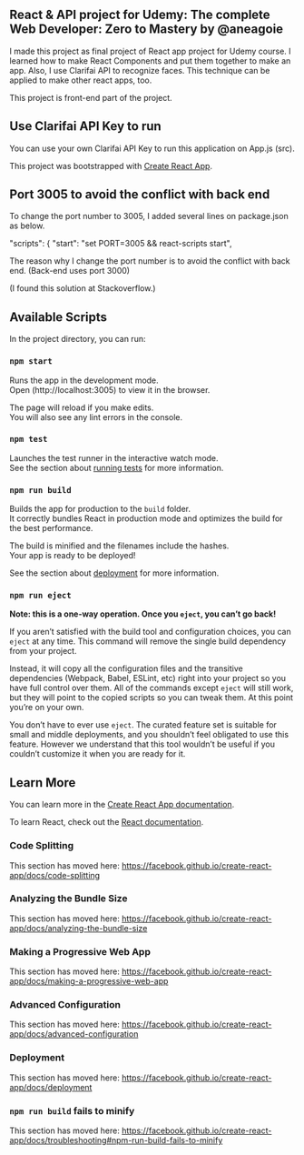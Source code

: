 ## React & API project for Udemy: The complete Web Developer: Zero to Mastery by @aneagoie

I made this project as final project of React app project for Udemy course.
I learned how to make React Components and put them together to make an app.
Also, I use Clarifai API to recognize faces. This technique can be applied to make other react apps, too.

This project is front-end part of the project.

## Use Clarifai API Key to run

You can use your own Clarifai API Key to run this application on App.js (src).

This project was bootstrapped with [Create React App](https://github.com/facebook/create-react-app).

## Port 3005 to avoid the conflict with back end

To change the port number to 3005, I added several lines on package.json as below. 

"scripts": {
    "start": "set PORT=3005 && react-scripts start",
    
The reason why I change the port number is to avoid the conflict with back end. (Back-end uses port 3000)

(I found this solution at Stackoverflow.)

## Available Scripts

In the project directory, you can run:

### `npm start`

Runs the app in the development mode.<br>
Open (http://localhost:3005) to view it in the browser.

The page will reload if you make edits.<br>
You will also see any lint errors in the console.

### `npm test`

Launches the test runner in the interactive watch mode.<br>
See the section about [running tests](https://facebook.github.io/create-react-app/docs/running-tests) for more information.

### `npm run build`

Builds the app for production to the `build` folder.<br>
It correctly bundles React in production mode and optimizes the build for the best performance.

The build is minified and the filenames include the hashes.<br>
Your app is ready to be deployed!

See the section about [deployment](https://facebook.github.io/create-react-app/docs/deployment) for more information.

### `npm run eject`

**Note: this is a one-way operation. Once you `eject`, you can’t go back!**

If you aren’t satisfied with the build tool and configuration choices, you can `eject` at any time. This command will remove the single build dependency from your project.

Instead, it will copy all the configuration files and the transitive dependencies (Webpack, Babel, ESLint, etc) right into your project so you have full control over them. All of the commands except `eject` will still work, but they will point to the copied scripts so you can tweak them. At this point you’re on your own.

You don’t have to ever use `eject`. The curated feature set is suitable for small and middle deployments, and you shouldn’t feel obligated to use this feature. However we understand that this tool wouldn’t be useful if you couldn’t customize it when you are ready for it.

## Learn More

You can learn more in the [Create React App documentation](https://facebook.github.io/create-react-app/docs/getting-started).

To learn React, check out the [React documentation](https://reactjs.org/).

### Code Splitting

This section has moved here: https://facebook.github.io/create-react-app/docs/code-splitting

### Analyzing the Bundle Size

This section has moved here: https://facebook.github.io/create-react-app/docs/analyzing-the-bundle-size

### Making a Progressive Web App

This section has moved here: https://facebook.github.io/create-react-app/docs/making-a-progressive-web-app

### Advanced Configuration

This section has moved here: https://facebook.github.io/create-react-app/docs/advanced-configuration

### Deployment

This section has moved here: https://facebook.github.io/create-react-app/docs/deployment

### `npm run build` fails to minify

This section has moved here: https://facebook.github.io/create-react-app/docs/troubleshooting#npm-run-build-fails-to-minify
